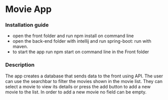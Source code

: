 
# Movie App
### Installation guide

  - open the front folder and run npm install on command line
  - open the back-end folder with intellij and run spring-boot: run with maven.
  - to start the app run npm start on command line in the Front folder
   

### Description 
The app creates a database that sends data to the front using API. The user can use the searchbar to filter the movies shown in the movie list. They can select a movie to view its details or press the add button to add a new movie to the list.
In order to add a new movie no field can be empty.
